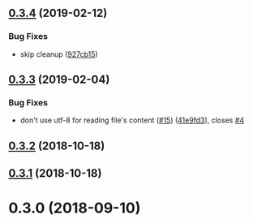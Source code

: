 <a name="0.3.4"></a>
## [0.3.4](https://github.com/kei-ito/hexo-deployer-aws-s3/compare/v0.3.3...v0.3.4) (2019-02-12)


### Bug Fixes

* skip cleanup ([927cb15](https://github.com/kei-ito/hexo-deployer-aws-s3/commit/927cb15))



<a name="0.3.3"></a>
## [0.3.3](https://github.com/kei-ito/hexo-deployer-aws-s3/compare/v0.3.2...v0.3.3) (2019-02-04)


### Bug Fixes

* don't use utf-8 for reading file's content ([#15](https://github.com/kei-ito/hexo-deployer-aws-s3/issues/15)) ([41e9fd3](https://github.com/kei-ito/hexo-deployer-aws-s3/commit/41e9fd3)), closes [#4](https://github.com/kei-ito/hexo-deployer-aws-s3/issues/4)



<a name="0.3.2"></a>
## [0.3.2](https://github.com/kei-ito/hexo-deployer-aws-s3/compare/v0.3.1...v0.3.2) (2018-10-18)



<a name="0.3.1"></a>
## [0.3.1](https://github.com/kei-ito/hexo-deployer-aws-s3/compare/v0.3.0...v0.3.1) (2018-10-18)



<a name="0.3.0"></a>
# 0.3.0 (2018-09-10)



